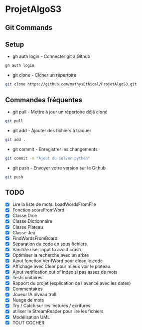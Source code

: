 # ProjetAlgoS3
## Git Commands
## Setup
- gh auth login - Connecter git à Github
```sh
gh auth login
```

- git clone - Cloner un répertoire
```sh
git clone https://github.com/mathysEthical/ProjetAlgoS3.git
```

## Commandes fréquentes

- git pull - Mettre à jour un répertoire déjà cloné
```sh
git pull
```
- git add - Ajouter des fichiers à traquer
```sh
git add .
```
- git commit - Enregistrer les changements
```sh
git commit -m "Ajout du solver python"
```

- git push - Envoyer votre version sur le Github
```sh
git push
```

## TODO

- [x] Lire la liste de mots: LoadWordsFromFile
- [x] Fonction scoreFromWord
- [x] Classe Dice
- [x] Classe Dictionnaire
- [x] Classe Plateau
- [x] Classe Jeu
- [x] FindWordsFromBoard
- [x] Séparation du code en sous fichiers
- [x] Sanitize user input to avoid crash
- [x] Optimiser la recherche avec un arbre
- [x] Ajout fonction VerifWord pour clean le code
- [x] Affichage avec Clear pour mieux voir le plateau.
- [x] Ajout verification out of index si pas assez de mots
- [x] Tests unitaires
- [x] Rapport du projet (explication de l'avancé avec les dates)
- [x] Commentaires
- [x] Joueur IA niveau troll 
- [x] Nuage de mots
- [x] Try / Catch sur les lectures / ecritures
- [x] utiliser le StreamReader pour lire les fichiers
- [x] Modélisation UML
- [x] TOUT COCHER 
